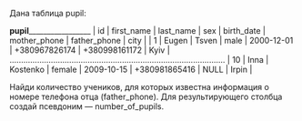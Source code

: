 Дана таблица pupil:

____________________________________pupil_____________________________________________________
| id  |	first_name | last_name | sex    | birth_date | mother_phone  | father_phone  | city  |
| 1   |	Eugen      | Tsven     | male   | 2000-12-01 | +380967826174 | +380998161172 | Kyiv  |
..............................................................................................
| 10  | Inna       | Kostenko  | female | 2009-10-15 | +380981865416 | NULL          | Irpin |

Найди количество учеников, для которых известна информация о номере телефона отца (father_phone). Для результирующего столбца создай псевдоним — number_of_pupils.